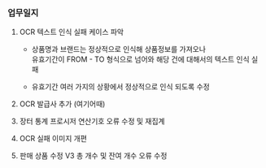 ### 업무일지

1. OCR 텍스트 인식 실패 케이스 파악

   - 상품명과 브랜드는 정상적으로 인식해 상품정보를 가져오나 </br>
     유효기간이 FROM - TO 형식으로 넘어와 해당 건에 대해서의 텍스트 인식 실패

   - 유효기간 여러 가지의 상황에서 정상적으로 인식 되도록 수정

2. OCR 발급사 추가 (여기어때)

3. 장터 통계 프로시저 연산기호 오류 수정 및 재집계

4. OCR 실패 이미지 개편

5. 판매 상품 수정 V3 총 개수 및 잔여 개수 오류 수정
